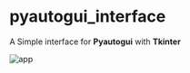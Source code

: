 # pyautogui_interface
A Simple interface for **Pyautogui** with **Tkinter** 

![app](https://user-images.githubusercontent.com/12598468/106323077-949d2180-6255-11eb-8188-d75509111f7a.PNG)
